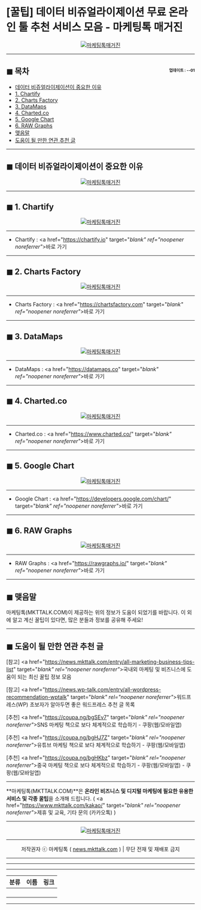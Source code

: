 # [꿀팁] 데이터 비쥬얼라이제이션 무료 온라인 툴 추천 서비스 모음 - 마케팅톡 매거진

<center><a href="https://www.mkttalk.com/kakao/" target="_blank" rel="noopener noreferrer"_><img src="https://hellotblog.files.wordpress.com/2019/01/mkttalk-youtube-300x300.png" style="max-width:100%;" alt="마케팅톡매거진"></a></center>

<!-- <a name="index"></a> -->
***
## ◼︎ 목차 <span style="font-size:0.5em; float:right; padding:0.5em 0 0;"><i class="fas fa-clock"></i> 업데이트 : <span class="post-year"></span>-<span class="post-month-digits"></span>-01</span>

- [데이터 비쥬얼라이제이션이 중요한 이유](#index-00)
- [1. Chartify](#index-01)
- [2. Charts Factory](#index-02)
- [3. DataMaps](#index-03)
- [4. Charted.co](#index-04)
- [5. Google Chart](#index-05)
- [6. RAW Graphs](#index-06)
- [맺음말](#index-epilogue)
- [도움이 될 만한 연관 추천 글](#recommendation)

<!-- <a name="index-00"></a> -->
***
## ◼︎ 데이터 비쥬얼라이제이션이 중요한 이유

<center><a href="https://www.mkttalk.com/kakao/" target="_blank" rel="noopener noreferrer"_><img src="https://hellotblog.files.wordpress.com/2018/08/trendtalk-baidu-main-01-800x400.jpg" style="max-width:100%;" alt="마케팅톡매거진"></a></center>



<!-- <a name="index-01"></a> -->
***
## ◼︎ 1. Chartify

<center><a href="https://www.mkttalk.com/kakao/" target="_blank" rel="noopener noreferrer"_><img src="https://hellotblog.files.wordpress.com/2018/08/trendtalk-baidu-main-01-800x400.jpg" style="max-width:100%;" alt="마케팅톡매거진"></a></center>



***
- Chartify : <a href="https://chartify.io" target="_blank" ref="noopener noreferrer"_>바로 가기</a>

<!-- <a name="index-02"></a> -->
***
## ◼︎ 2. Charts Factory

<center><a href="https://www.mkttalk.com/kakao/" target="_blank" rel="noopener noreferrer"_><img src="https://hellotblog.files.wordpress.com/2018/08/trendtalk-baidu-main-01-800x400.jpg" style="max-width:100%;" alt="마케팅톡매거진"></a></center>



***
- Charts Factory : <a href="https://chartsfactory.com" target="_blank" ref="noopener noreferrer"_>바로 가기</a>

<!-- <a name="index-03"></a> -->
***
## ◼︎ 3. DataMaps

<center><a href="https://www.mkttalk.com/kakao/" target="_blank" rel="noopener noreferrer"_><img src="https://hellotblog.files.wordpress.com/2018/08/trendtalk-baidu-main-01-800x400.jpg" style="max-width:100%;" alt="마케팅톡매거진"></a></center>



***
- DataMaps : <a href="https://datamaps.co" target="_blank" ref="noopener noreferrer"_>바로 가기</a>

<!-- <a name="index-04"></a> -->
***
## ◼︎ 4. Charted.co

<center><a href="https://www.mkttalk.com/kakao/" target="_blank" rel="noopener noreferrer"_><img src="https://hellotblog.files.wordpress.com/2018/08/trendtalk-baidu-main-01-800x400.jpg" style="max-width:100%;" alt="마케팅톡매거진"></a></center>



***
- Charted.co : <a href="https://www.charted.co/" target="_blank" ref="noopener noreferrer"_>바로 가기</a>

<!-- <a name="index-05"></a> -->
***
## ◼︎ 5. Google Chart

<center><a href="https://www.mkttalk.com/kakao/" target="_blank" rel="noopener noreferrer"_><img src="https://hellotblog.files.wordpress.com/2018/08/trendtalk-baidu-main-01-800x400.jpg" style="max-width:100%;" alt="마케팅톡매거진"></a></center>



***
- Google Chart : <a href="https://developers.google.com/chart/" target="_blank" ref="noopener noreferrer"_>바로 가기</a>

<!-- <a name="index-06"></a> -->
***
## ◼︎ 6. RAW Graphs

<center><a href="https://www.mkttalk.com/kakao/" target="_blank" rel="noopener noreferrer"_><img src="https://hellotblog.files.wordpress.com/2018/08/trendtalk-baidu-main-01-800x400.jpg" style="max-width:100%;" alt="마케팅톡매거진"></a></center>



***
- RAW Graphs : <a href="https://rawgraphs.io/" target="_blank" ref="noopener noreferrer"_>바로 가기</a>

<!-- <a name="index-epilogue"></a> -->
***
## ◼︎ 맺음말

마케팅톡(MKTTALK.COM)이 제공하는 위의 정보가 도움이 되었기를 바랍니다.
이 외에 알고 계신 꿀팁이 있다면, 많은 분들과 정보를 공유해 주세요!

<!-- <a name="recommendation"></a> -->
***
## ◼︎ 도움이 될 만한 연관 추천 글

[참고] <a href="https://news.mkttalk.com/entry/all-marketing-business-tips-list" target="_blank" rel="noopener noreferrer"_>국내외 마케팅 및 비즈니스에 도움이 되는 최신 꿀팁 정보 모음</a>

[참고] <a href="https://news.wp-talk.com/entry/all-wordpress-recommendation-wptalk" target="_blank" rel="noopener noreferrer"_>워드프레스(WP) 초보자가 알아두면 좋은 워드프레스 추천 글 목록</a>

[추천] <a href="https://coupa.ng/bgSEv7" target="_blank" rel="noopener noreferrer"_>SNS 마케팅 책으로 보다 체계적으로 학습하기 - 쿠팡(웹/모바일앱)</a>

[추천] <a href="https://coupa.ng/bgHJ7Z" target="_blank" rel="noopener noreferrer"_>유튜브 마케팅 책으로 보다 체계적으로 학습하기 - 쿠팡(웹/모바일앱)</a>

[추천] <a href="https://coupa.ng/bgHKbz" target="_blank" rel="noopener noreferrer"_>중국 마케팅 책으로 보다 체계적으로 학습하기 - 쿠팡(웹/모바일앱) - 쿠팡(웹/모바일앱)</a>

***
**마케팅톡(MKTTALK.COM)**은 **온라인 비즈니스 및 디지털 마케팅에 필요한 유용한 서비스 및 각종 꿀팁**을 소개해 드립니다. ( <a href="https://www.mkttalk.com/kakao/" target="_blank" rel="noopener noreferrer"_>제휴 및 교육, 기타 문의 (카카오톡)</a> )

***
<center><a href="https://www.mkttalk.com/kakao/" target="_blank" rel="noopener noreferrer"_><img src="https://hellotblog.files.wordpress.com/2019/02/mkttalk-banner-default-966x200.jpeg" style="max-width:100%;" alt="마케팅톡매거진"></a></center>

***
<center>저작권자 ⓒ 마케팅톡 ( <a href="https://www.mkttalk.com/kakao/" target="_blank" rel="noopener noreferrer"_>news.mkttalk.com</a> ) | 무단 전재 및 재배포 금지</center>

***
***
***
|분류|이름|링크|
|:-:|:-:|:-:|
||||
||||
||||
||||

***
